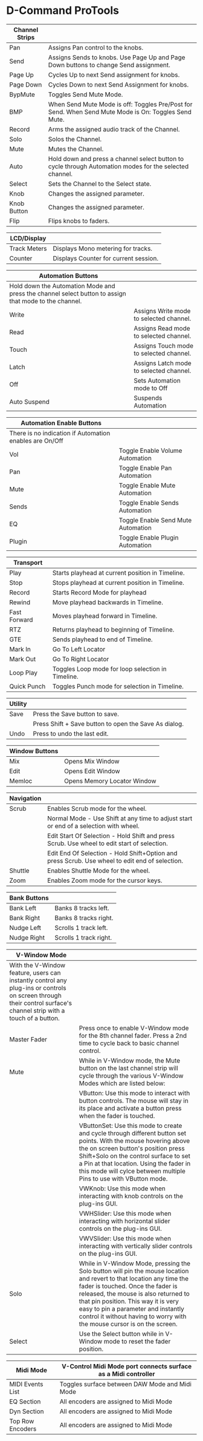 # D-Command ProTools

| Channel Strips |  |
|---|---|
| Pan | Assigns Pan control to the knobs. |
| Send | Assigns Sends to knobs. Use Page Up and Page Down buttons to change Send assignment. |
| Page Up | Cycles Up to next Send assignment for knobs. |
| Page Down | Cycles Down to next Send Assignment for knobs. |
| BypMute | Toggles Send Mute Mode. |
| BMP | When Send Mute Mode is off: Toggles Pre/Post for Send.  When Send Mute Mode is On: Toggles Send Mute. |
| Record | Arms the assigned audio track of the Channel. |
| Solo | Solos the Channel. |
| Mute | Mutes the Channel. |
| Auto | Hold down and press a channel select button to cycle through Automation modes for the selected channel. |
| Select | Sets the Channel to the Select state. |
| Knob | Changes the assigned parameter. |
| Knob Button | Changes the assigned parameter. |
| Flip | Flips knobs to faders. |

| LCD/Display |  |
|---|---|
| Track Meters | Displays Mono metering for tracks. |
| Counter | Displays Counter for current session. |

| Automation Buttons |  |
|---|---|
| Hold down the Automation Mode and press the channel select button to assign that mode to the channel. |  |
| Write | Assigns Write mode to selected channel. |
| Read | Assigns Read mode to selected channel. |
| Touch | Assigns Touch mode to selected channel. |
| Latch | Assigns Latch mode to selected channel. |
| Off | Sets Automation mode to Off |
| Auto Suspend | Suspends Automation |

| Automation Enable Buttons |  |
|---|---|
| There is no indication if Automation enables are On/Off |  |
| Vol | Toggle Enable Volume Automation |
| Pan | Toggle Enable Pan Automation |
| Mute | Toggle Enable Mute Automation |
| Sends | Toggle Enable Sends Automation |
| EQ | Toggle Enable Send Mute Automation |
| Plugin | Toggle Enable Plugin Automation |

| Transport |  |
|---|---|
| Play | Starts playhead at current position in Timeline. |
| Stop | Stops playhead at current position in Timeline. |
| Record | Starts Record Mode for playhead |
| Rewind | Move playhead backwards in Timeline. |
| Fast Forward | Moves playhead forward in Timeline. |
| RTZ | Returns playhead to beginning of Timeline. |
| GTE | Sends playhead to end of Timeline. |
| Mark In | Go To Left Locator |
| Mark Out | Go To Right Locator |
| Loop Play | Toggles Loop mode for loop selection in Timeline. |
| Quick Punch | Toggles Punch mode for selection in Timeline. |

| Utility |  |
|---|---|
| Save | Press the Save button to save. |
|  | Press Shift + Save button to open the Save As dialog. |
| Undo | Press to undo the last edit. |

| Window Buttons |  |
|---|---|
| Mix | Opens Mix Window |
| Edit | Opens Edit Window |
| Memloc | Opens Memory Locator Window |

| Navigation |  |
|---|---|
| Scrub | Enables Scrub mode for the wheel. |
|  | Normal Mode - Use Shift at any time to adjust start or end of a selection with wheel. |
|  | Edit Start Of Selection - Hold Shift and press Scrub. Use wheel to edit start of selection. |
|  | Edit End Of Selection - Hold Shift+Option and press Scrub. Use wheel to edit end of selection. |
| Shuttle | Enables Shuttle Mode for the wheel. |
| Zoom | Enables Zoom mode for the cursor keys. |

| Bank Buttons |  |
|---|---|
| Bank Left | Banks 8 tracks left. |
| Bank Right | Banks 8 tracks right. |
| Nudge Left | Scrolls 1 track left. |
| Nudge Right | Scrolls 1 track right. |

| V-Window Mode |  |
|---|---|
| With the V-Window feature, users can instantly control any plug-ins or controls on screen through their control surface's channel strip with a touch of a button. |  |
| Master Fader | Press once to enable V-Window mode for the 8th channel fader. Press a 2nd time to cycle back to basic channel control. |
| Mute | While in V-Window mode, the Mute button on the last channel strip will cycle through the various V-Window Modes which are listed below: |
|  | VButton: Use this mode to interact with button controls. The mouse will stay in its place and activate a button press when the fader is touched. |
|  | VButtonSet: Use this mode to create and cycle through different button set points. With the mouse hovering above the on screen button's position press Shift+Solo on the control surface to set a Pin at that location. Using the fader in this mode will cylce between multiple Pins to use with VButton mode. |
|  | VWKnob: Use this mode when interacting with knob controls on the plug-ins GUI. |
|  | VWHSlider: Use this mode when interacting with horizontal slider controls on the plug-ins GUI. |
|  | VWVSlider: Use this mode when interacting with vertically slider controls on the plug-ins GUI. |
| Solo | While in V-Window Mode, pressing the Solo button will pin the mouse location and revert to that location any time the fader is touched. Once the fader is released, the mouse is also returned to that pin position. This way it is very easy to pin a parameter and instantly control it without having to worry with the mouse cursor is on the screen. |
| Select | Use the Select button while in V-Window mode to reset the fader position. |

| Midi Mode | V-Control Midi Mode port connects surface as a Midi controller |
|---|---|
| MIDI Events List | Toggles surface between DAW Mode and Midi Mode |
| EQ Section | All encoders are assigned to Midi Mode |
| Dyn Section | All encoders are assigned to Midi Mode |
| Top Row Encoders | All encoders are assigned to Midi Mode |